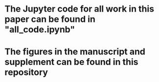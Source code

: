 # The Jupyter code for all work in this paper can be found in "all_code.ipynb"
# The figures in the manuscript and supplement can be found in this repository
